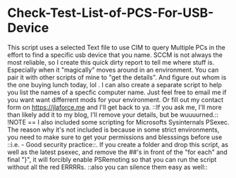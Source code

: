 # Check-Test-List-of-PCS-For-USB-Device
This script uses a selected Text file to use CIM to query Multiple PCs in the effort to find a specific usb device that you name. SCCM is not always the most reliable, so I create this quick dirty report to tell me where stuff is. Especially when it "magically" moves around in an environment. You can pair it with other scripts of mine to "get the details". And figure out whom is the one buying lunch today, lol . I can also create a separate script to help you list the names of a specfic computer name. Just feel free to email me if you want want differrent mods for your environment.  Or fill out my contact form on https://jlaforce.me and I'll get back to ya. ::If you ask me, I'll more than likely add it to my blog, I'll remove your details, but be wuuuurned.::
!NOTE == I also included some scripting for Microsofts Sysinternals PSexec. The reason why it's not included is because in some strict environments, you need to make sure to get your permissions and blesssings before use ::i.e. - Good security practice::. If you create a folder and drop this script, as well as the latest psexec, and remove the ##'s in front of the "for each" and final "}", it will forcibly enable PSRemoting so that you can run the script without all the red ERRRRs. ::also you can silence them easy as well::
